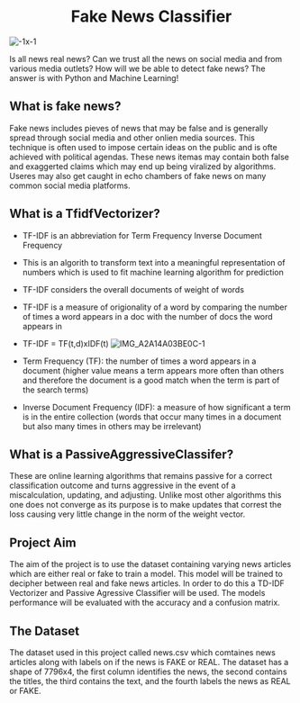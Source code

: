 <h1 align="center">Fake News Classifier</h1>

![-1x-1](https://github.com/Jacobtrombley/images-in-readme/assets/124385220/13e8b824-1bd3-47e4-9830-57cb212719d1)

Is all news real news? Can we trust all the news on social media and from various media outlets? How will we be able to detect fake news? The answer is with Python and Machine Learning!

## What is fake news?
Fake news includes pieves of news that may be false and is generally spread through social media and other onlien media sources. This technique is often used to impose certain ideas on the public and is ofte achieved with political agendas. These news itemas may contain both false and exaggerted claims which may end up being viralized by algorithms. Useres may also get caught in echo chambers of fake news on many common social media platforms. 

## What is a TfidfVectorizer?
- TF-IDF is an abbreviation for Term Frequency Inverse Document Frequency
- This is an algorith to transform text into a meaningful representation of numbers which is used to fit machine learning algorithm for prediction 
- TF-IDF considers the overall documents of weight of words
- TF-IDF is a measure of origionality of a word by comparing the number of times a word appears in a doc with the number of docs the word appears in
- TF-IDF = TF(t,d)xIDF(t)
  ![IMG_A2A14A03BE0C-1](https://github.com/Jacobtrombley/images-in-readme/assets/124385220/1fad8d62-4389-48c4-b0cb-fe30a7fdf00b)

- Term Frequency (TF): the number of times a word appears in a document (higher value means a term appears more often than others and therefore the document is a good match when the term is part of the search terms)
- Inverse Document Frequency (IDF): a measure of how significant a term is in the entire collection (words that occur many times in a document but also many times in others may be irrelevant)

## What is a PassiveAggressiveClassifer?
These are online learning algorithms that remains passive for a correct classification outcome and turns aggressive in the event of a miscalculation, updating, and adjusting. Unlike most other algorithms this one does not converge as its purpose is to make updates that correst the loss causing very little change in the norm of the weight vector. 

## Project Aim 
The aim of the project is to use the dataset containing varying news articles which are either real or fake to train a model. This model will be trained to decipher between real and fake news articles. In order to do this a TD-IDF Vectorizer and Passive Agressive Classifier will be used. The models performance will be evaluated with the accuracy and a confusion matrix. 

## The Dataset 
The dataset used in this project called news.csv which comtaines news articles along with labels on if the news is FAKE or REAL. The dataset has a shape of 7796x4, the first column identifies the news, the second contains the titles, the third contains the text, and the fourth labels the news as REAL or FAKE. 
